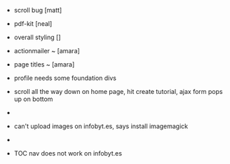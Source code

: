 - scroll bug                                          [matt]
- pdf-kit                                             [neal]
- overall styling                                     []
- actionmailer ~                                      [amara]
- page titles ~                                       [amara]

- profile needs some foundation divs

- scroll all the way down on home page, hit create tutorial, ajax form pops up on bottom
- 
- can't upload images on infobyt.es, says install imagemagick
- 
- TOC nav does not work on infobyt.es

